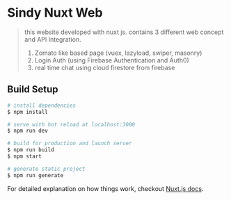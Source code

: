 # Sindy Nuxt Web

> this website developed with nuxt js. contains 3 different web concept and API Integration.
> 1. Zomato like based page (vuex, lazyload, swiper, masonry)
> 2. Login Auth (using Firebase Authentication and Auth0)
> 3. real time chat using cloud firestore from firebase

## Build Setup

``` bash
# install dependencies
$ npm install

# serve with hot reload at localhost:3000
$ npm run dev

# build for production and launch server
$ npm run build
$ npm start

# generate static project
$ npm run generate
```

For detailed explanation on how things work, checkout [Nuxt.js docs](https://nuxtjs.org).
